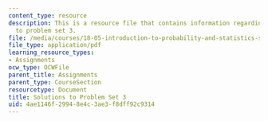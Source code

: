 ```yaml
---
content_type: resource
description: This is a resource file that contains information regarding solutions
  to problem set 3.
file: /media/courses/18-05-introduction-to-probability-and-statistics-spring-2014/4ae1146f29948e4c3ae3f8dff92c9314_MIT18_05S14_ps3_solutions.pdf
file_type: application/pdf
learning_resource_types:
- Assignments
ocw_type: OCWFile
parent_title: Assignments
parent_type: CourseSection
resourcetype: Document
title: Solutions to Problem Set 3
uid: 4ae1146f-2994-8e4c-3ae3-f8dff92c9314
---
```


